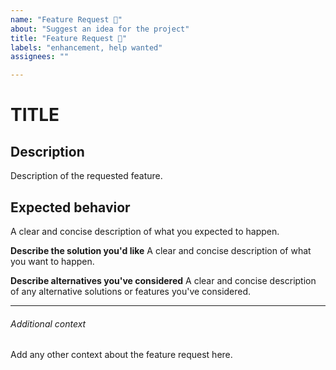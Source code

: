 ```yaml
---
name: "Feature Request 🔧"
about: "Suggest an idea for the project"
title: "Feature Request 🔧"
labels: "enhancement, help wanted"
assignees: ""

---
```


# TITLE

## Description

Description of the requested feature.

## Expected behavior

A clear and concise description of what you expected to happen.

<!-- Add images or diagrams if needed -->

**Describe the solution you'd like**
A clear and concise description of what you want to happen.

**Describe alternatives you've considered**
A clear and concise description of any alternative solutions or features you've considered.

---

###### Additional context

Add any other context about the feature request here.
